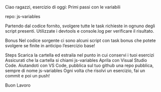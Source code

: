 Ciao ragazzi, esercizio di oggi: Primi passi con le variabili

repo: js-variables

Partendo dal codice fornito, svolgere tutte le task richieste in ognuno degli script presenti.
Utilizzate i devtools e console.log per verificare il risultato.

Bonus
Nel codice sorgente ci sono alcuni script con task bonus che potete svolgere se finite in anticipo l’esercizio base!

Steps
Scarica la cartella ed estraila nel punto in cui conservi i tuoi esercizi
Assicurati che la cartella si chiami js-variables
Aprila con Visual Studio Code.
Aiutandoti con VS Code, pubblica sul tuo github una repo pubblica, sempre di nome js-variables
Ogni volta che risolvi un esercizio, fai un commit e poi un push!

Buon Lavoro